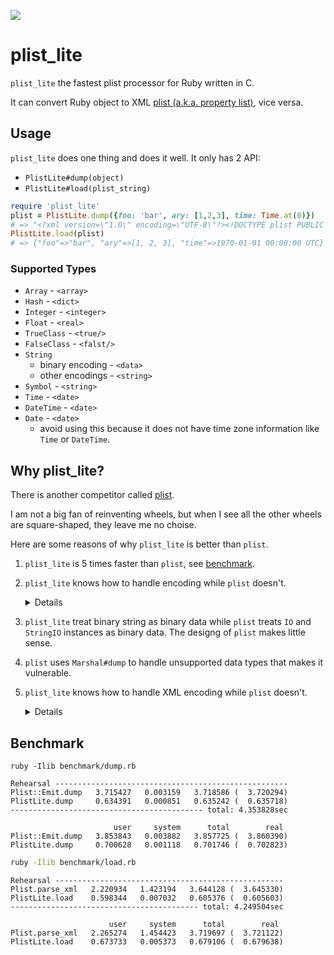 ![](https://github.com/tonytonyjan/plist_lite/actions/workflows/test.yml/badge.svg)

# plist_lite

`plist_lite` the fastest plist processor for Ruby written in C.

It can convert Ruby object to XML [plist (a.k.a. property list)](https://en.wikipedia.org/wiki/Property_list#macOS), vice versa.

## Usage

`plist_lite` does one thing and does it well.
It only has 2 API:

- `PlistLite#dump(object)`
- `PlistLite#load(plist_string)`

```ruby
require 'plist_lite'
plist = PlistLite.dump({foo: 'bar', ary: [1,2,3], time: Time.at(0)})
# => "<?xml version=\"1.0\" encoding=\"UTF-8\"?><!DOCTYPE plist PUBLIC \"-//Apple//DTD PLIST 1.0//EN\" \"http://www.apple.com/DTDs/PropertyList-1.0.dtd\"><plist version=\"1.0\"><dict><key>foo</key><string>bar</string><key>ary</key><array><integer>1</integer><integer>2</integer><integer>3</integer></array><key>time</key><date>1970-01-01T00:00:00Z</date></dict></plist>"
PlistLite.load(plist)
# => {"foo"=>"bar", "ary"=>[1, 2, 3], "time"=>1970-01-01 00:00:00 UTC}
```

### Supported Types

- `Array` - `<array>`
- `Hash` - `<dict>`
- `Integer` - `<integer>`
- `Float` - `<real>`
- `TrueClass` - `<true/>`
- `FalseClass` - `<falst/>`
- `String`
  - binary encoding - `<data>`
  - other encodings - `<string>`
- `Symbol` - `<string>`
- `Time` - `<date>`
- `DateTime` - `<date>`
- `Date` - `<date>`
  - avoid using this because it does not have time zone information like `Time` or `DateTime`.

## Why plist_lite?

There is another competitor called [plist](https://github.com/patsplat/plist).

I am not a big fan of reinventing wheels, but when I see all the other wheels are square-shaped, they leave me no choise.

Here are some reasons of why `plist_lite` is better than `plist`.

1. `plist_lite` is 5 times faster than `plist`, see [benchmark](#benchmark).
2. `plist_lite` knows how to handle encoding while `plist` doesn't.

   <details>

   `plist` assume all strings are UTF-8 encoded.

   ```shell
   ruby -rplist -e 'puts Plist::Emit.dump("兜".encode(Encoding::BIG5))'
   ```

   ```
   <?xml version="1.0" encoding="UTF-8"?>
   <!DOCTYPE plist PUBLIC "-//Apple//DTD PLIST 1.0//EN" "http://www.apple.com/DTDs/PropertyList-1.0.dtd">
   <plist version="1.0">
   <string></string>
   </plist>
   ```

   </details>

3. `plist_lite` treat binary string as binary data while `plist` treats `IO` and `StringIO` instances as binary data. The designg of `plist` makes little sense.
4. `plist` uses `Marshal#dump` to handle unsupported data types that makes it vulnerable.
5. `plist_lite` knows how to handle XML encoding while `plist` doesn't.

   <details>

   According the [the spec](https://www.w3.org/TR/xml/), escaping `"` and `'` is unnecessary.

   ```shell
   ruby -rplist -e 'puts Plist::Emit.dump "\""'
   ```

   ```
   <?xml version="1.0" encoding="UTF-8"?>
   <!DOCTYPE plist PUBLIC "-//Apple//DTD PLIST 1.0//EN" "http://www.apple.com/DTDs/PropertyList-1.0.dtd">
   <plist version="1.0">
   <string>&quot;</string>
   </plist>
   ```

   </details>

## Benchmark

```shell
ruby -Ilib benchmark/dump.rb
```

```
Rehearsal ----------------------------------------------------
Plist::Emit.dump   3.715427   0.003159   3.718586 (  3.720294)
PlistLite.dump     0.634391   0.000851   0.635242 (  0.635718)
------------------------------------------- total: 4.353828sec

                       user     system      total        real
Plist::Emit.dump   3.853843   0.003882   3.857725 (  3.860390)
PlistLite.dump     0.700628   0.001118   0.701746 (  0.702823)
```

```sh
ruby -Ilib benchmark/load.rb
```

```
Rehearsal ---------------------------------------------------
Plist.parse_xml   2.220934   1.423194   3.644128 (  3.645330)
PlistLite.load    0.598344   0.007032   0.605376 (  0.605603)
------------------------------------------ total: 4.249504sec

                      user     system      total        real
Plist.parse_xml   2.265274   1.454423   3.719697 (  3.721122)
PlistLite.load    0.673733   0.005373   0.679106 (  0.679638)
```
